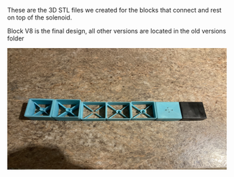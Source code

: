 These are the 3D STL files we created for the blocks that connect and rest on top of the solenoid.

Block V8 is the final design, all other versions are located in the old versions folder


<img src="../etc/Block Versions.jpg" width="697" height="279" />
